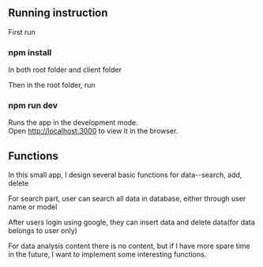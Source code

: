 
## Running instruction

First run

### npm install

In both root folder and client folder

Then in the root folder, run

### npm run dev

Runs the app in the development mode.<br>
Open [http://localhost:3000](http://localhost:3000) to view it in the browser.

## Functions

In this small app, I design several basic functions for data--search, add, delete

For search part, user can search all data in database, either through user name or model

After users login using google, they can insert data and delete data(for data belongs to user only)

For data analysis content there is no content, but if I have more spare time in the future, I want to implement some interesting functions.
